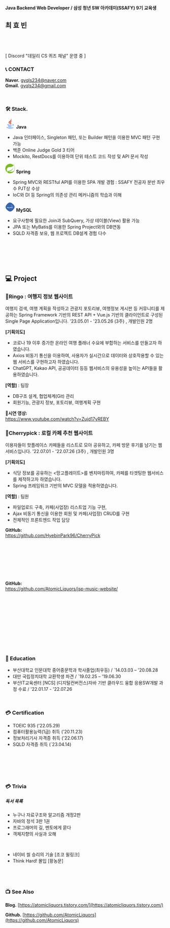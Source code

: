 #### Java Backend Web Developer / 삼성 청년 SW 아카데미(SSAFY) 9기 교육생
## 최 효 빈
                           

<!--모델 : https://roseline.oopy.io/resume-->
&nbsp;  
---
[ Discord "데일리 CS 퀴즈 채널" 운영 중 ]


### 📞 CONTACT
**Naver.** gyqls234@naver.com      
**Gmail.** gyqls234@gmail.com   

&nbsp;

### 🛠️ Stack.  


  <img src="./java_icon.png" width="30px" height="30px"/> **Java** &nbsp;  
- Java 인터페이스, Singleton 패턴, 또는 Builder 패턴을 이용한 MVC 패턴 구현 가능 &nbsp;  
- 백준 Online Judge Gold 3 티어 &nbsp;  
- Mockito, RestDocs를 이용하여 단위 테스트 코드 작성 및  API 문서 작성
&nbsp;  


<img src="./spring_icon.png" width="30px" height="30px"/> **Spring**
- Spring MVC와  RESTful API를 이용한 SPA 개발 경험 : SSAFY 전공자 분반 최우수 PJT상 수상
- IoC와 DI 등 Spring의 의존성 관리 메커니즘의 학습과 이해
  &nbsp;
   
<img src="./mysql_icon.png" width="30px" height="30px"/> **MySQL**
- 요구사항에 필요한 Join과 SubQuery, 가상 테이블(View) 활용 가능 
- JPA 또는 MyBatis를 이용한 Spring Project와의 DB연동 
- SQLD 자격증 보유, 웹 프로젝트 DB설계 경험 다수
  &nbsp;  

<!--
<img src="https://img.shields.io/badge/java-%23ED8B00.svg?style=for-the-badge&logo=java&logoColor=white"/>
  <img src="https://img.shields.io/badge/spring-%236DB33F.svg?style=for-the-badge&logo=spring&logoColor=white"/>
  <img src="https://img.shields.io/badge/mysql-4479A1?style=for-the-badge&logo=mysql&logoColor=white">-->
<!--
(Java를 메인으로 하고, 공고를 보고 필요한 스택만 표시해서 제출.)

<div style="display: flex;">
<img src="https://img.shields.io/badge/html5-E34F26?style=for-the-badge&logo=html5&logoColor=white"> 
<img src="https://img.shields.io/badge/css-1572B6?style=for-the-badge&logo=css3&logoColor=white"> 
<img src="https://img.shields.io/badge/javascript-F7DF1E?style=for-the-badge&logo=javascript&logoColor=black"> 
<img src="https://img.shields.io/badge/bootstrap-7952B3?style=for-the-badge&logo=bootstrap&logoColor=white">
<img src="https://img.shields.io/badge/jquery-0769AD?style=for-the-badge&logo=jquery&logoColor=white">
</div>

<div style="display: flex;">
<img src="https://img.shields.io/badge/mysql-4479A1?style=for-the-badge&logo=mysql&logoColor=white"> 
 
  <img src="https://img.shields.io/badge/spring-6DB33F?style=for-the-badge&logo=spring&logoColor=white"> 
  <img src="https://img.shields.io/badge/apache tomcat-F8DC75?style=for-the-badge&logo=apachetomcat&logoColor=white">
  <br>
  
  <img src="https://img.shields.io/badge/github-181717?style=for-the-badge&logo=github&logoColor=white">
  <img src="https://img.shields.io/badge/git-F05032?style=for-the-badge&logo=git&logoColor=white">
  <img src="https://img.shields.io/badge/fontawesome-339AF0?style=for-the-badge&logo=fontawesome&logoColor=white">
  </div>
-->
&nbsp;
---
&nbsp;




## 💻 Project

### 🍏Ringo : 여행지 정보 웹사이트

여행지 검색, 여행 계획을 작성하고 관광지 포토리뷰, 여행정보 게시판 등 커뮤니티를 제공하는 
Spring Framework 기반의 REST API + Vue.js 기반의 클라이언트로 구성된 Single Page Application입니다.
'23.05.01 - '23.05.26 (3주) , 개발인원 2명

**[기획의도]**
- 코로나 19 이후 증가한 온라인 여행 플래너 수요에 부합하는 서비스를 만들고자 하였습니다.
- Axios 비동기 통신을 이용하여, 사용자가 실시간으로 데이터와 상호작용할 수 있는 웹 서비스를 구현하고자 하였습니다.
- ChatGPT, Kakao API, 공공데이터 등등 웹서비스의 유용성을 높이는 API들을 활용하였습니다.
 
**[역할]** : 팀장
- DB구조 설계, 협업체계(Git) 관리
- 회원기능, 관광지 정보, 포토리뷰, 여행계획 구현



**🎥시연 영상:**  
https://www.youtube.com/watch?v=Zujd17yREBY




### 🍒Cherrypick : 로컬 카페 추천 웹사이트

이용자들이 핫플레이스 카페들을 리스트로 모아 공유하고, 카페 방문 후기를 남기는 웹 서비스입니다.
'22.07.01 - '22.07.26 (3주) , 개발인원 3명

**[기획의도]** 
- 식당 정보를 공유하는 <망고플레이트>를 벤치마킹하여, 카페를 타겟팅한 웹서비스를 제작하고자 하였습니다.
- Spring 프레임워크 기반의 MVC 모델을 적용하였습니다.
 
**[역할]** : 팀원
- 파일업로드 구축, 카페(사업장) 리스트업 기능 구현,
- Ajax 비동기 통신을 이용한 회원 및 카페(사업장) CRUD를 구현
- 전체적인 프론트엔드 작업 담당

**GitHub:**  
https://github.com/HyebinPark96/CherryPick  

  
&nbsp;  
---
&nbsp;      


&nbsp;

**GitHub:**   
https://github.com/AtomicLiquors/jsp-music-website/

&nbsp;  
---
&nbsp;    

&nbsp;  
---

&nbsp;  

### 📙 Education
- 부산대학교 인문대학 중어중문학과 학사졸업(최우등)  / `14.03.03 – '20.08.28
- 대만 국립정치대학 교환학생 파견  / `19.02.25 – '19.06.30
- 부산IT교육센터 [NCS] (디지털컨버전스)자바 기반 클라우드 융합 응용SW개발 과정 수료  / '22.01.17 - '22.07.26

&nbsp;  

### 💳 Certification
- TOEIC 935 ('22.05.29)
- 컴퓨터활용능력(1급) 취득 ('20.11.23)
- 정보처리기사 자격증 취득 ('22.06.17)
- SQLD 자격증 취득 (`23.04.14)

&nbsp;  
---

&nbsp;  

### 💳 Trivia
##### 독서 목록
- 누구나 자료구조와 알고리즘 개정2판
- 자바의 정석 3판 1권
- 프로그래머의 길, 멘토에게 묻다
- 객체지향의 사실과 오해

&nbsp;  
- 네이비 씰 승리의 기술 [조코 윌링크]
- Think Hard! 몰입 [황농문]

&nbsp;  
---


### 📺 See Also

**Blog.** [https://atomicliquors.tistory.com/](https://atomicliquors.tistory.com/)

**Github.**  [https://github.com/AtomicLiquors](https://github.com/AtomicLiquors)


<!--우부콘 2022 갔다온 얘기.-->
<!--========================================-->

<!-- Project REadme로.
**역할 분담**  
김서하  
● DB 설계 및 클라우드 DB 관리  
● Kakaomap api로 지도 데이터 적용  
● Ajax 비동기 통신 활용한 카페 , 북마크 crud   

박혜빈  
● 개발환경 구축 및 형상관리  
● Spring Security 적용 권한 및 인증 설정 / Bcrypt 로 패스워드 해싱  
● HttpSession로 유저 정보 관리  
● SmartEditor 리뷰 작성 및 게시판 구현  
● jQuery / Ajax / Jackson 라이브러리 사용으로 JSON 데이터 변환 및 비동기 통신  
● RESTful API 설계  
● ErrorController 인터페이스 구현으로 에러페이지 커스터마이징  
● MyBatis 동적 쿼리 사용으로 분기처리  
  
최효빈  
● 프론트엔드 : css 디자인 및 js/jquery 이용 동적 엘리먼트 제어  
● 파일업로드 구현 및 Drag & Drop 방식과 이미지 미리보기 구현  
● Ajax 비동기 통신을 통한 카페(사업장) 등록 및 수정 구현  -->
